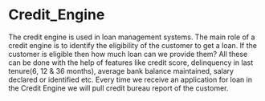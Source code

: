 # Credit_Engine
The credit engine is used in loan management systems. The main role of a credit engine is to identify the eligibility of the customer to get a loan. If the customer is eligible then how much loan can we provide them? All these can be done with the help of features like credit score, delinquency in last tenure(6, 12 & 36 months), average bank balance maintained, salary declared or identified etc. Every time we receive an application for loan in the Credit Engine we will pull credit bureau report of the customer.
